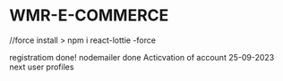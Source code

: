 # WMR-E-COMMERCE

//force install > npm i react-lottie -force

registratiom done!
nodemailer done
Acticvation of account            25-09-2023
next user profiles
